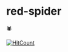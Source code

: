 # red-spider
:spider:

[![HitCount](http://hits.dwyl.io/jpcui/red-spider.svg)](http://hits.dwyl.io/jpcui/red-spider)
